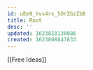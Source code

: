 ```yaml
---
id: uEm9_Yvs4rx_5OrZGzZbB
title: Root
desc: ''
updated: 1623810130086
created: 1623808847833
---
```


[[Free Ideas]]